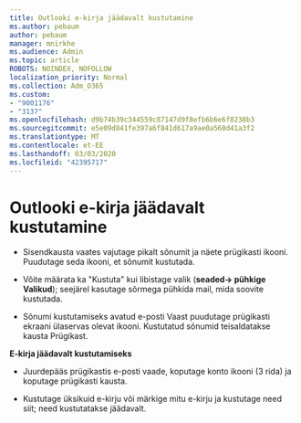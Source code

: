 ```yaml
---
title: Outlooki e-kirja jäädavalt kustutamine
ms.author: pebaum
author: pebaum
manager: mnirkhe
ms.audience: Admin
ms.topic: article
ROBOTS: NOINDEX, NOFOLLOW
localization_priority: Normal
ms.collection: Adm_O365
ms.custom:
- "9001176"
- "3137"
ms.openlocfilehash: d9b74b39c344559c87147d9f8efb6b6e6f8238b3
ms.sourcegitcommit: e5e09d841fe397a6f841d617a9ae0a560d41a3f2
ms.translationtype: MT
ms.contentlocale: et-EE
ms.lasthandoff: 03/03/2020
ms.locfileid: "42395717"
---
```

# <a name="permanently-delete-an-email-in-outlook"></a>Outlooki e-kirja jäädavalt kustutamine

- Sisendkausta vaates vajutage pikalt sõnumit ja näete prügikasti ikooni. Puudutage seda ikooni, et sõnumit kustutada.

- Võite määrata ka "Kustuta" kui libistage valik (**seaded-> pühkige Valikud**); seejärel kasutage sõrmega pühkida mail, mida soovite kustutada. 

- Sõnumi kustutamiseks avatud e-posti Vaast puudutage prügikasti ekraani ülaservas olevat ikooni. Kustutatud sõnumid teisaldatakse kausta Prügikast. 

**E-kirja jäädavalt kustutamiseks**

- Juurdepääs prügikastis e-posti vaade, koputage konto ikooni (3 rida) ja koputage prügikasti kausta.

- Kustutage üksikuid e-kirju või märkige mitu e-kirju ja kustutage need siit; need kustutatakse jäädavalt.